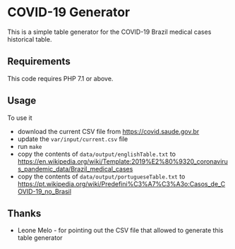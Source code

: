 # COVID-19 Generator

This is a simple table generator for the COVID-19 Brazil medical cases historical table.

## Requirements
This code requires PHP 7.1 or above.

## Usage
To use it
* download the current CSV file from https://covid.saude.gov.br
* update the `var/input/current.csv` file
* run `make`
* copy the contents of `data/output/englishTable.txt` to https://en.wikipedia.org/wiki/Template:2019%E2%80%9320_coronavirus_pandemic_data/Brazil_medical_cases
* copy the contents of `data/output/portugueseTable.txt` to https://pt.wikipedia.org/wiki/Predefini%C3%A7%C3%A3o:Casos_de_COVID-19_no_Brasil

## Thanks
* Leone Melo - for pointing out the CSV file that allowed to generate this table generator
